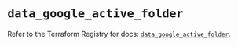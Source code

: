 # `data_google_active_folder`

Refer to the Terraform Registry for docs: [`data_google_active_folder`](https://registry.terraform.io/providers/hashicorp/google/6.43.0/docs/data-sources/active_folder).
